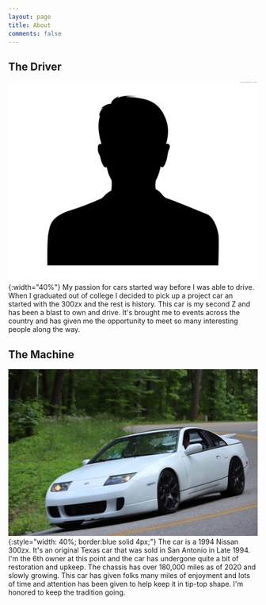 ```yaml
---
layout: page
title: About
comments: false
---
```


The Driver
------
![LandonPortrait](/assets/images/LandonAboutPortrait.jpeg){:width="40%"} My passion for cars started way before I was able to drive. When I graduated out of college I decided to pick up a project car an started with the 300zx and the rest is history. This car is my second Z and has been a blast to own and drive. It's brought me to events across the country and has given me the opportunity to meet so many interesting people along the way.

The Machine
------
![300zxPortrait](/assets/images/300zxAboutPortrait.jpg){:style="width: 40%; border:blue solid 4px;"} The car is a 1994 Nissan 300zx. It's an original Texas car that was sold in San Antonio in Late 1994. I'm the 6th owner at this point and the car has undergone quite a bit of restoration and upkeep. The chassis has over 180,000 miles as of 2020 and slowly growing. This car has given folks many miles of enjoyment and lots of time and attention has been given to help keep it in tip-top shape. I'm honored to keep the tradition going.

